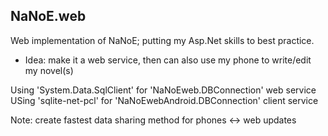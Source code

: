 NaNoE.web
---
Web implementation of NaNoE; putting my Asp.Net skills to best practice.

- Idea: make it a web service, then can also use my phone to write/edit my novel(s)

Using 'System.Data.SqlClient' for 'NaNoEweb.DBConnection' web service
USing 'sqlite-net-pcl' for 'NaNoEwebAndroid.DBConnection' client service

Note: create fastest data sharing method for phones <-> web updates